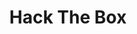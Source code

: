 ---
title: Hack The Box
description: Online CTF Platform
image: logo-htb.png

# Badge style
style:
    background: "#9fef00"
    color: "#111"
---